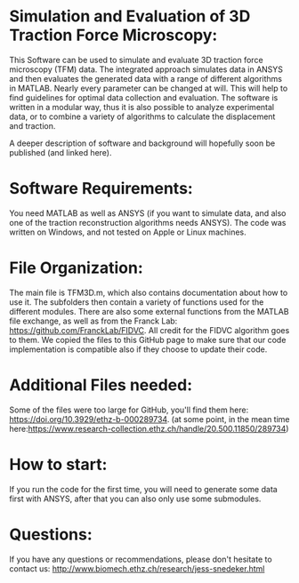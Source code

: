 # Simulation and Evaluation of 3D Traction Force Microscopy:

This Software can be used to simulate and evaluate 3D traction force microscopy (TFM) data. 
The integrated approach simulates data in ANSYS and then evaluates the generated data with a 
range of different algorithms in MATLAB. Nearly every parameter can be changed at will. This will 
help to find guidelines for optimal data collection and evaluation. The software is written in a 
modular way, thus it is also possible to analyze experimental data, or to combine a variety of algorithms 
to calculate the displacement and traction. 

A deeper description of software and background will hopefully soon be published (and linked here).

# Software Requirements:
You need MATLAB as well as ANSYS (if you want to simulate data, and also one of the 
traction reconstruction algorithms needs ANSYS). The code was written on Windows, and 
not tested on Apple or Linux machines.

# File Organization:
The main file is TFM3D.m, which also contains documentation about how to use it. 
The subfolders then contain a variety of functions used for the different modules. 
There are also some external functions from the MATLAB file exchange, as well as 
from the Franck Lab: https://github.com/FranckLab/FIDVC. All credit for the FIDVC 
algorithm goes to them. We copied the files to this GitHub page to make sure that our code 
implementation is compatible also if they choose to update their code.

# Additional Files needed:
Some of the files were too large for GitHub, 
you'll find them here: https://doi.org/10.3929/ethz-b-000289734. (at some point, in the mean time here:https://www.research-collection.ethz.ch/handle/20.500.11850/289734)

# How to start:
If you run the code for the first time, you will need to 
generate some data first with ANSYS, after that you can also only use some submodules.

# Questions:
If you have any questions or recommendations, 
please don't hesitate to contact us: http://www.biomech.ethz.ch/research/jess-snedeker.html
